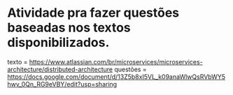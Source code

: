 # Atividade pra fazer questões baseadas nos textos disponibilizados.
texto =  https://www.atlassian.com/br/microservices/microservices-architecture/distributed-architecture
questões = https://docs.google.com/document/d/13Z5b8xI5VL_k09anaWlwQsRVbWY5hwv_0Qn_RG9eVBY/edit?usp=sharing
